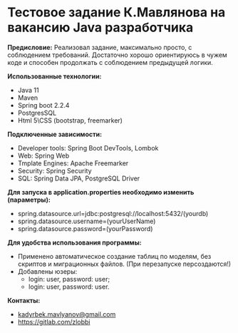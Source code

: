 # Тестовое задание К.Мавлянова на вакансию Java разработчика

**Предисловие:**
   Реализовал задание, максимально просто, с соблюдением требований.
   Достаточно хорошо ориентируюсь в чужем коде и способен продолжать с соблюдением предыдущей логики.

**Использованные технологии:**
* Java 11 
* Maven
* Spring boot 2.2.4
* PostgresSQL
* Html 5\CSS (bootstrap, freemarker)

**Подключенные зависимости:**
* Developer tools:
  Spring Boot DevTools,
  Lombok
* Web:
  Spring Web
* Tmplate Engines:
  Apache Freemarker
* Security:
  Spring Security
* SQL:
  Spring Data JPA,
  PostgreSQL Driver

**Для запуска в application.properties необходимо изменить (параметры):**
* spring.datasource.url=jdbc:postgresql://localhost:5432/(yourdb)
* spring.datasource.username=(yourUserName)
* spring.datasource.password=(yourPassword)

**Для удобства использования программы:**
* Применено автоматическое создание таблиц по моделям, без скриптов и миграционных файлов. (При перезапуске персоздаются!)
* Добавлены юзеры:
    * login: user, password: user;
    * login: user, password: user.
 
 **Контакты:**
* kadyrbek.mavlyanov@gmail.com
* https://gitlab.com/zlobbi
